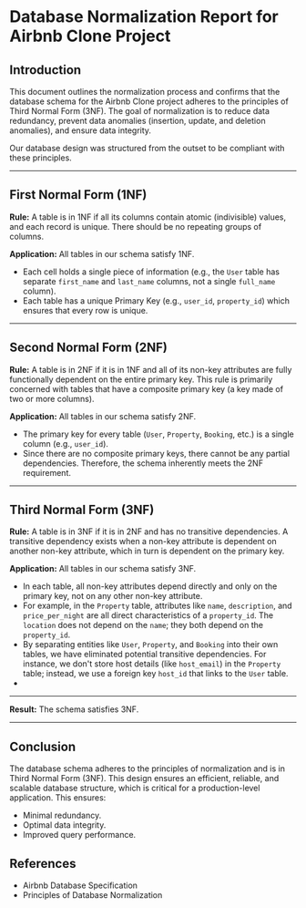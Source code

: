 # Database Normalization Report for Airbnb Clone Project

## Introduction

This document outlines the normalization process and confirms that the database schema for the Airbnb Clone project adheres to the principles of Third Normal Form (3NF). The goal of normalization is to reduce data redundancy, prevent data anomalies (insertion, update, and deletion anomalies), and ensure data integrity.

Our database design was structured from the outset to be compliant with these principles.

---

## First Normal Form (1NF)

**Rule:** A table is in 1NF if all its columns contain atomic (indivisible) values, and each record is unique. There should be no repeating groups of columns.

**Application:**
All tables in our schema satisfy 1NF.
- Each cell holds a single piece of information (e.g., the `User` table has separate `first_name` and `last_name` columns, not a single `full_name` column).
- Each table has a unique Primary Key (e.g., `user_id`, `property_id`) which ensures that every row is unique.

---

## Second Normal Form (2NF)

**Rule:** A table is in 2NF if it is in 1NF and all of its non-key attributes are fully functionally dependent on the entire primary key. This rule is primarily concerned with tables that have a composite primary key (a key made of two or more columns).

**Application:**
All tables in our schema satisfy 2NF.
- The primary key for every table (`User`, `Property`, `Booking`, etc.) is a single column (e.g., `user_id`).
- Since there are no composite primary keys, there cannot be any partial dependencies. Therefore, the schema inherently meets the 2NF requirement.

---

## Third Normal Form (3NF)

**Rule:** A table is in 3NF if it is in 2NF and has no transitive dependencies. A transitive dependency exists when a non-key attribute is dependent on another non-key attribute, which in turn is dependent on the primary key.

**Application:**
All tables in our schema satisfy 3NF.
- In each table, all non-key attributes depend directly and only on the primary key, not on any other non-key attribute.
- For example, in the `Property` table, attributes like `name`, `description`, and `price_per_night` are all direct characteristics of a `property_id`. The `location` does not depend on the `name`; they both depend on the `property_id`.
- By separating entities like `User`, `Property`, and `Booking` into their own tables, we have eliminated potential transitive dependencies. For instance, we don't store host details (like `host_email`) in the `Property` table; instead, we use a foreign key `host_id` that links to the `User` table.
- 

---

**Result:** The schema satisfies 3NF.

---

## Conclusion
The database schema adheres to the principles of normalization and is in Third Normal Form (3NF). This design ensures an efficient, reliable, and scalable database structure, which is critical for a production-level application. This ensures:
- Minimal redundancy.
- Optimal data integrity.
- Improved query performance.

## References
- Airbnb Database Specification
- Principles of Database Normalization